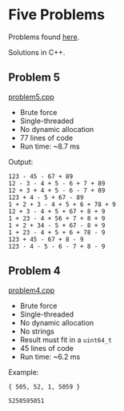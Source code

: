 # Five Problems

Problems found [here](https://blog.svpino.com/2015/05/07/five-programming-problems-every-software-engineer-should-be-able-to-solve-in-less-than-1-hour).

Solutions in C++.

## Problem 5

[problem5.cpp](https://github.com/cwzx/five_problems/blob/master/src/problem5.cpp?ts=4)

* Brute force
* Single-threaded
* No dynamic allocation
* 77 lines of code
* Run time: ~8.7 ms

Output:
```
123 - 45 - 67 + 89
12 - 3 - 4 + 5 - 6 + 7 + 89
12 + 3 + 4 + 5 - 6 - 7 + 89
123 + 4 - 5 + 67 - 89
1 + 2 + 3 - 4 + 5 + 6 + 78 + 9
12 + 3 - 4 + 5 + 67 + 8 + 9
1 + 23 - 4 + 56 + 7 + 8 + 9
1 + 2 + 34 - 5 + 67 - 8 + 9
1 + 23 - 4 + 5 + 6 + 78 - 9
123 + 45 - 67 + 8 - 9
123 - 4 - 5 - 6 - 7 + 8 - 9
```

## Problem 4

[problem4.cpp](https://github.com/cwzx/five_problems/blob/master/src/problem4.cpp?ts=4)

* Brute force
* Single-threaded
* No dynamic allocation
* No strings
* Result must fit in a `uint64_t`
* 45 lines of code
* Run time: ~6.2 ms

Example:
```
{ 505, 52, 1, 5059 }

5250595051
```

